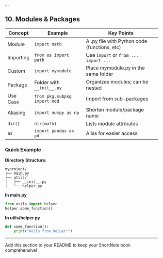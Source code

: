 ...

## 10. Modules & Packages

| Concept   | Example                          | Key Points                                   |
|-----------|----------------------------------|----------------------------------------------|
| Module    | `import math`                    | A .py file with Python code (functions, etc) |
| Importing | `from os import path`            | Use `import` or `from ... import ...`        |
| Custom    | `import mymodule`                | Place mymodule.py in the same folder         |
| Package   | Folder with `__init__.py`        | Organizes modules; can be nested             |
| Use Case  | `from pkg.subpkg import mod`     | Import from sub-packages                     |
| Aliasing  | `import numpy as np`             | Shorten module/package name                  |
| `dir()`   | `dir(math)`                      | Lists module attributes                      |
| `as`      | `import pandas as pd`            | Alias for easier access                      |

### Quick Example

**Directory Structure:**
```
myproject/
├── main.py
├── utils/
│   ├── __init__.py
│   └── helper.py
```

**In main.py**
```python
from utils import helper
helper.some_function()
```

**In utils/helper.py**
```python
def some_function():
    print("Hello from helper!")
```

---

Add this section to your README to keep your ShortNote book comprehensive!
